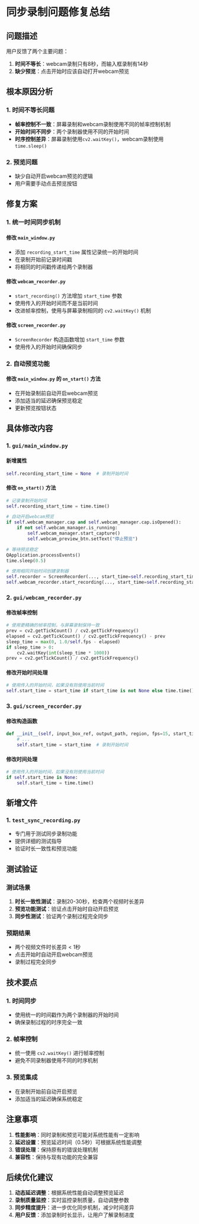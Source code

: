 # 同步录制问题修复总结

## 问题描述

用户反馈了两个主要问题：
1. **时间不等长**：webcam录制只有8秒，而输入框录制有14秒
2. **缺少预览**：点击开始时应该自动打开webcam预览

## 根本原因分析

### 1. 时间不等长问题
- **帧率控制不一致**：屏幕录制和webcam录制使用不同的帧率控制机制
- **开始时间不同步**：两个录制器使用不同的开始时间
- **时序控制差异**：屏幕录制使用`cv2.waitKey()`，webcam录制使用`time.sleep()`

### 2. 预览问题
- 缺少自动开启webcam预览的逻辑
- 用户需要手动点击预览按钮

## 修复方案

### 1. 统一时间同步机制

#### 修改 `main_window.py`
- 添加 `recording_start_time` 属性记录统一的开始时间
- 在录制开始前记录时间戳
- 将相同的时间戳传递给两个录制器

#### 修改 `webcam_recorder.py`
- `start_recording()` 方法增加 `start_time` 参数
- 使用传入的开始时间而不是当前时间
- 改进帧率控制，使用与屏幕录制相同的 `cv2.waitKey()` 机制

#### 修改 `screen_recorder.py`
- `ScreenRecorder` 构造函数增加 `start_time` 参数
- 使用传入的开始时间确保同步

### 2. 自动预览功能

#### 修改 `main_window.py` 的 `on_start()` 方法
- 在开始录制前自动开启webcam预览
- 添加适当的延迟确保预览稳定
- 更新预览按钮状态

## 具体修改内容

### 1. `gui/main_window.py`

#### 新增属性
```python
self.recording_start_time = None  # 录制开始时间
```

#### 修改 `on_start()` 方法
```python
# 记录录制开始时间
self.recording_start_time = time.time()

# 自动开启webcam预览
if self.webcam_manager.cap and self.webcam_manager.cap.isOpened():
    if not self.webcam_manager.is_running:
        self.webcam_manager.start_capture()
        self.webcam_preview_btn.setText("停止预览")

# 等待预览稳定
QApplication.processEvents()
time.sleep(0.5)

# 使用相同开始时间创建录制器
self.recorder = ScreenRecorder(..., start_time=self.recording_start_time)
self.webcam_recorder.start_recording(..., start_time=self.recording_start_time)
```

### 2. `gui/webcam_recorder.py`

#### 修改帧率控制
```python
# 使用更精确的帧率控制，与屏幕录制保持一致
prev = cv2.getTickCount() / cv2.getTickFrequency()
elapsed = cv2.getTickCount() / cv2.getTickFrequency() - prev
sleep_time = max(0, 1.0/self.fps - elapsed)
if sleep_time > 0:
    cv2.waitKey(int(sleep_time * 1000))
prev = cv2.getTickCount() / cv2.getTickFrequency()
```

#### 修改开始时间处理
```python
# 使用传入的开始时间，如果没有则使用当前时间
self.start_time = start_time if start_time is not None else time.time()
```

### 3. `gui/screen_recorder.py`

#### 修改构造函数
```python
def __init__(self, input_box_ref, output_path, region, fps=15, start_time=None):
    # ...
    self.start_time = start_time  # 录制开始时间
```

#### 修改时间处理
```python
# 使用传入的开始时间，如果没有则使用当前时间
if self.start_time is None:
    self.start_time = time.time()
```

## 新增文件

### 1. `test_sync_recording.py`
- 专门用于测试同步录制功能
- 提供详细的测试指导
- 验证时长一致性和预览功能

## 测试验证

### 测试场景
1. **时长一致性测试**：录制20-30秒，检查两个视频时长差异
2. **预览功能测试**：验证点击开始时自动开启预览
3. **同步性测试**：验证两个录制过程完全同步

### 预期结果
- 两个视频文件时长差异 < 1秒
- 点击开始时自动开启webcam预览
- 录制过程完全同步

## 技术要点

### 1. 时间同步
- 使用统一的时间戳作为两个录制器的开始时间
- 确保录制过程的时序完全一致

### 2. 帧率控制
- 统一使用 `cv2.waitKey()` 进行帧率控制
- 避免不同录制器使用不同的时序机制

### 3. 预览集成
- 在录制开始前自动开启预览
- 添加适当的延迟确保系统稳定

## 注意事项

1. **性能影响**：同时录制和预览可能对系统性能有一定影响
2. **延迟设置**：预览延迟时间（0.5秒）可根据系统性能调整
3. **错误处理**：保持原有的错误处理机制
4. **兼容性**：保持与现有功能的完全兼容

## 后续优化建议

1. **动态延迟调整**：根据系统性能自动调整预览延迟
2. **录制质量监控**：实时监控录制质量，自动调整参数
3. **同步精度提升**：进一步优化同步机制，减少时间差异
4. **用户反馈**：添加录制时长显示，让用户了解录制进度 